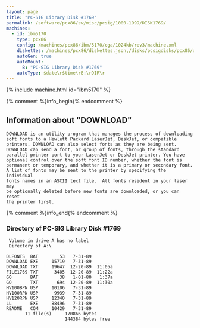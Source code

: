 ```yaml
---
layout: page
title: "PC-SIG Library Disk #1769"
permalink: /software/pcx86/sw/misc/pcsig/1000-1999/DISK1769/
machines:
  - id: ibm5170
    type: pcx86
    config: /machines/pcx86/ibm/5170/cga/1024kb/rev3/machine.xml
    diskettes: /machines/pcx86/diskettes.json,/disks/pcsigdisks/pcx86/diskettes.json
    autoGen: true
    autoMount:
      B: "PC-SIG Library Disk #1769"
    autoType: $date\r$time\rB:\rDIR\r
---
```


{% include machine.html id="ibm5170" %}

{% comment %}info_begin{% endcomment %}

## Information about "DOWNLOAD"

    DOWNLOAD is an utility program that manages the process of downloading
    soft fonts to a Hewlett Packard LaserJet, DeskJet, or compatible
    printers. DOWNLOAD can also select fonts as they are being sent.
    DOWNLOAD can send a font, or group of fonts, through the standard
    parallel printer port to your LaserJet or DeskJet printer. You have
    optional control over the soft font ID number, whether the font is
    permanent or temporary, and whether it is a primary or secondary font.
    A list of fonts may be sent to the printer by specifying the individual
    fonts names in an ASCII text file.  All fonts resident in your laser may
    be optionally deleted before new fonts are downloaded, or you can reset
    the printer first.
{% comment %}info_end{% endcomment %}


### Directory of PC-SIG Library Disk #1769

     Volume in drive A has no label
     Directory of A:\

    DLFONTS  BAT        53   7-31-89
    DOWNLOAD EXE     15719   7-31-89
    DOWNLOAD TXT     19647  12-20-89  11:05a
    FILE1769 TXT      3405  12-20-89  11:22a
    GO       BAT        38   1-01-80   1:37a
    GO       TXT       694  12-20-89  11:30a
    HV100BPN USP     10106   7-31-89
    HV100RPN USP      9939   7-31-89
    HV120RPN USP     12340   7-31-89
    LL       EXE     88496   7-31-89
    README   COM     10429   7-31-89
           11 file(s)     170866 bytes
                          144384 bytes free
